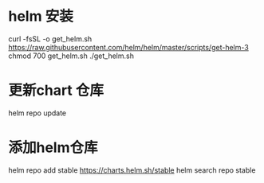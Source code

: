 # helm 安装
curl -fsSL -o get_helm.sh https://raw.githubusercontent.com/helm/helm/master/scripts/get-helm-3
chmod 700 get_helm.sh
./get_helm.sh

# 更新chart 仓库
helm repo update

# 添加helm仓库
helm repo add stable https://charts.helm.sh/stable
helm search repo stable
